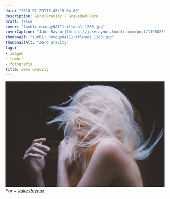 ```yaml
---
date: "2018-07-29T15:45:15-04:00"
description: Zero Gravity - Gravedad Cero
draft: false
cover: "tumblr_noxdqy8A111rtfluuo1_1280.jpg"
coverCaption: "Jake Raynor](https://jakeraynor.tumblr.com/post/119882598966/zero-gravity"
thumbnail: "tumblr_noxdqy8A111rtfluuo1_1280.jpg"
thumbnailAlt: "Zero Gravity"
tags:
- imagen
- tumbrl
- fotografía
title: Zero Gravity
---
```


![Zero Gravity](tumblr_noxdqy8A111rtfluuo1_1280.jpg#c)
<cite>Por ~ [Jake Raynor](https://jakeraynor.tumblr.com/post/119882598966/zero-gravity)</cite>

